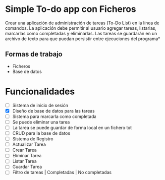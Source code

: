 # Simple To-do app con Ficheros

Crear una aplicación de administración de tareas (To-Do List) en la línea de comandos. La aplicación debe permitir al usuario agregar tareas, listarlas, marcarlas como completadas y eliminarlas. Las tareas se guardarán en un archivo de texto para que puedan persistir entre ejecuciones del programa*

## Formas de trabajo

* Ficheros
* Base de datos

# Funcionalidades

- [ ]  Sistema de inicio de sesión
- [X]  Diseño de base de datos para las tareas
- [ ]  Sistema para marcarla como completada
- [ ]  Se puede eliminar una tarea
- [ ]  La tarea se puede guardar de forma local en un fichero txt
- [ ]  CRUD para la base de datos
- [ ]  Sistema de Registro
- [ ]  Actualizar Tarea
- [ ]  Crear Tarea
- [ ]  Eliminar Tarea
- [ ]  Listar Tarea
- [ ]  Guardar Tarea
- [ ]  Filtro de tareas | Completadas | No completadas